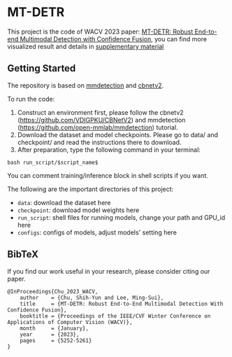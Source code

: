 # MT-DETR

This project is the code of WACV 2023 paper: [MT-DETR: Robust End-to-end Multimodal Detection with Confidence Fusion](https://openaccess.thecvf.com/content/WACV2023/papers/Chu_MT-DETR_Robust_End-to-End_Multimodal_Detection_With_Confidence_Fusion_WACV_2023_paper.pdf), you can find more visualized result and details in [supplementary material](https://openaccess.thecvf.com/content/WACV2023/supplemental/Chu_MT-DETR_Robust_End-to-End_WACV_2023_supplemental.pdf)

## Getting Started
The repository is based on [mmdetection](https://github.com/open-mmlab/mmdetection) and [cbnetv2](https://github.com/VDIGPKU/CBNetV2).

To run the code:

1. Construct an environment first, please follow the cbnetv2 (https://github.com/VDIGPKU/CBNetV2) and mmdetection (https://github.com/open-mmlab/mmdetection) tutorial.
2. Download the dataset and model checkpoints. Please go to data/ and checkpoint/ and read the instructions there to download.
3. After preparation, type the following command in your terminal:
```
bash run_script/$script_name$
```
You can comment training/inference block in shell scripts if you want.

The following are the important directories of this project:

- `data`: download the dataset here
- `checkpoint`: download model weights here
- `run_script`: shell files for running models, change your path and GPU_id here
- `configs`: configs of models, adjust models' setting here


## BibTeX

If you find our work useful in your research, please consider citing our paper.
```
@InProceedings{Chu_2023_WACV,
    author    = {Chu, Shih-Yun and Lee, Ming-Sui},
    title     = {MT-DETR: Robust End-to-End Multimodal Detection With Confidence Fusion},
    booktitle = {Proceedings of the IEEE/CVF Winter Conference on Applications of Computer Vision (WACV)},
    month     = {January},
    year      = {2023},
    pages     = {5252-5261}
}
```